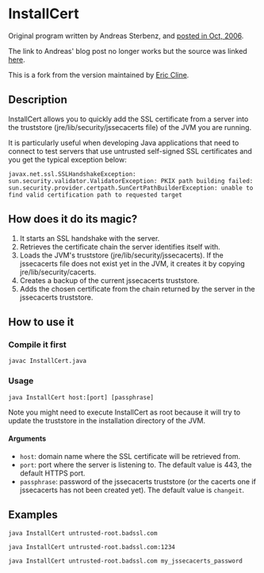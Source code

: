 # InstallCert

Original program written by Andreas Sterbenz, and [posted in Oct, 2006](https://blogs.oracle.com/gc/entry/unable_to_find_valid_certification).

The link to Andreas' blog post no longer works but the source was linked [here](http://nodsw.com/blog/leeland/2006/12/06-no-more-unable-find-valid-certification-path-requested-target).

This is a fork from the version maintained by [Eric Cline](https://github.com/escline/InstallCert/).

## Description

InstallCert allows you to quickly add the SSL certificate from a server into 
the truststore (jre/lib/security/jssecacerts file) of the JVM you are running. 

It is particularly useful when developing Java applications that need to connect 
to test servers that use untrusted self-signed SSL certificates and you get the
typical exception below:

```
javax.net.ssl.SSLHandshakeException: sun.security.validator.ValidatorException: PKIX path building failed: sun.security.provider.certpath.SunCertPathBuilderException: unable to find valid certification path to requested target
```

## How does it do its magic?

1. It starts an SSL handshake with the server.
2. Retrieves the certificate chain the server identifies itself with.
3. Loads the JVM's truststore (jre/lib/security/jssecacerts). If the jssecacerts 
file does not exist yet in the JVM, it creates it by copying jre/lib/security/cacerts.
4. Creates a backup of the current jssecacerts truststore.
5. Adds the chosen certificate from the chain returned by the server in the 
jssecacerts truststore.

## How to use it

### Compile it first

```
javac InstallCert.java
```

### Usage

```
java InstallCert host:[port] [passphrase]
```

Note you might need to execute InstallCert as root because it will try to 
update the truststore in the installation directory of the JVM.

#### Arguments

 - `host`: domain name where the SSL certificate will be retrieved from. 
 - `port`: port where the server is listening to. The default value  is 443, the
 default HTTPS port.
 - `passphrase`: password of the jssecacerts truststore (or the cacerts one if 
 jssecacerts has not been created yet). The default value is `changeit`.

## Examples

```
java InstallCert untrusted-root.badssl.com

java InstallCert untrusted-root.badssl.com:1234

java InstallCert untrusted-root.badssl.com my_jssecacerts_password
```